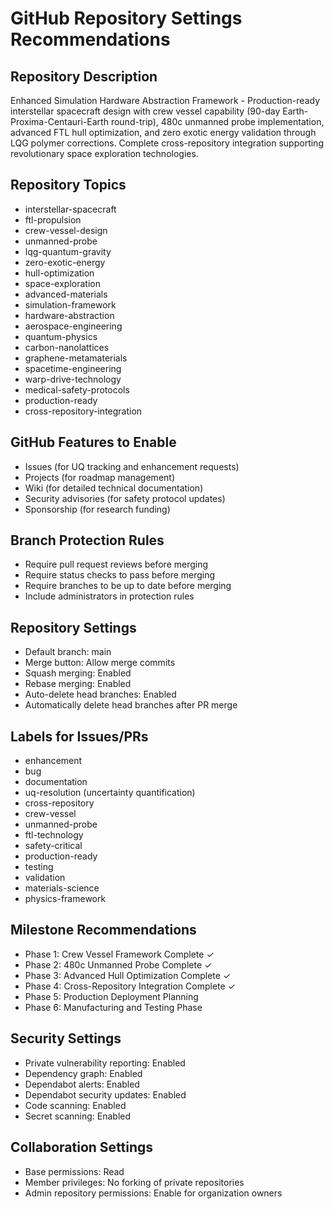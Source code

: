 # GitHub Repository Settings Recommendations

## Repository Description
Enhanced Simulation Hardware Abstraction Framework - Production-ready interstellar spacecraft design with crew vessel capability (90-day Earth-Proxima-Centauri-Earth round-trip), 480c unmanned probe implementation, advanced FTL hull optimization, and zero exotic energy validation through LQG polymer corrections. Complete cross-repository integration supporting revolutionary space exploration technologies.

## Repository Topics
- interstellar-spacecraft
- ftl-propulsion
- crew-vessel-design
- unmanned-probe
- lqg-quantum-gravity
- zero-exotic-energy
- hull-optimization
- space-exploration
- advanced-materials
- simulation-framework
- hardware-abstraction
- aerospace-engineering
- quantum-physics
- carbon-nanolattices
- graphene-metamaterials
- spacetime-engineering
- warp-drive-technology
- medical-safety-protocols
- production-ready
- cross-repository-integration

## GitHub Features to Enable
- Issues (for UQ tracking and enhancement requests)
- Projects (for roadmap management)
- Wiki (for detailed technical documentation)
- Security advisories (for safety protocol updates)
- Sponsorship (for research funding)

## Branch Protection Rules
- Require pull request reviews before merging
- Require status checks to pass before merging
- Require branches to be up to date before merging
- Include administrators in protection rules

## Repository Settings
- Default branch: main
- Merge button: Allow merge commits
- Squash merging: Enabled
- Rebase merging: Enabled
- Auto-delete head branches: Enabled
- Automatically delete head branches after PR merge

## Labels for Issues/PRs
- enhancement
- bug
- documentation
- uq-resolution (uncertainty quantification)
- cross-repository
- crew-vessel
- unmanned-probe
- ftl-technology
- safety-critical
- production-ready
- testing
- validation
- materials-science
- physics-framework

## Milestone Recommendations
- Phase 1: Crew Vessel Framework Complete ✓
- Phase 2: 480c Unmanned Probe Complete ✓  
- Phase 3: Advanced Hull Optimization Complete ✓
- Phase 4: Cross-Repository Integration Complete ✓
- Phase 5: Production Deployment Planning
- Phase 6: Manufacturing and Testing Phase

## Security Settings
- Private vulnerability reporting: Enabled
- Dependency graph: Enabled
- Dependabot alerts: Enabled
- Dependabot security updates: Enabled
- Code scanning: Enabled
- Secret scanning: Enabled

## Collaboration Settings
- Base permissions: Read
- Member privileges: No forking of private repositories
- Admin repository permissions: Enable for organization owners
